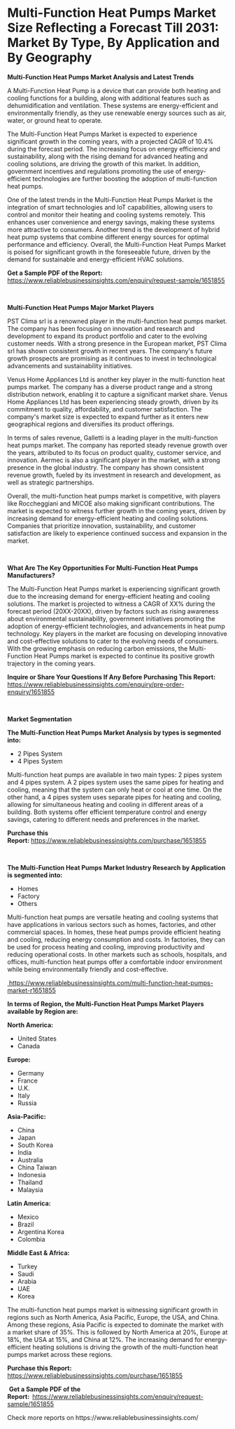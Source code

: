<p><h1>Multi-Function Heat Pumps Market Size Reflecting a Forecast Till 2031: Market By Type, By Application and By Geography</h1></p><p><strong>Multi-Function Heat Pumps Market Analysis and Latest Trends</strong></p>
<p><p>A Multi-Function Heat Pump is a device that can provide both heating and cooling functions for a building, along with additional features such as dehumidification and ventilation. These systems are energy-efficient and environmentally friendly, as they use renewable energy sources such as air, water, or ground heat to operate.</p><p>The Multi-Function Heat Pumps Market is expected to experience significant growth in the coming years, with a projected CAGR of 10.4% during the forecast period. The increasing focus on energy efficiency and sustainability, along with the rising demand for advanced heating and cooling solutions, are driving the growth of this market. In addition, government incentives and regulations promoting the use of energy-efficient technologies are further boosting the adoption of multi-function heat pumps.</p><p>One of the latest trends in the Multi-Function Heat Pumps Market is the integration of smart technologies and IoT capabilities, allowing users to control and monitor their heating and cooling systems remotely. This enhances user convenience and energy savings, making these systems more attractive to consumers. Another trend is the development of hybrid heat pump systems that combine different energy sources for optimal performance and efficiency. Overall, the Multi-Function Heat Pumps Market is poised for significant growth in the foreseeable future, driven by the demand for sustainable and energy-efficient HVAC solutions.</p></p>
<p><strong>Get a Sample PDF of the Report:&nbsp;</strong> <a href="https://www.reliablebusinessinsights.com/enquiry/request-sample/1651855">https://www.reliablebusinessinsights.com/enquiry/request-sample/1651855</a></p>
<p>&nbsp;</p>
<p><strong>Multi-Function Heat Pumps Major Market Players</strong></p>
<p><p>PST Clima srl is a renowned player in the multi-function heat pumps market. The company has been focusing on innovation and research and development to expand its product portfolio and cater to the evolving customer needs. With a strong presence in the European market, PST Clima srl has shown consistent growth in recent years. The company's future growth prospects are promising as it continues to invest in technological advancements and sustainability initiatives.</p><p>Venus Home Appliances Ltd is another key player in the multi-function heat pumps market. The company has a diverse product range and a strong distribution network, enabling it to capture a significant market share. Venus Home Appliances Ltd has been experiencing steady growth, driven by its commitment to quality, affordability, and customer satisfaction. The company's market size is expected to expand further as it enters new geographical regions and diversifies its product offerings.</p><p>In terms of sales revenue, Galletti is a leading player in the multi-function heat pumps market. The company has reported steady revenue growth over the years, attributed to its focus on product quality, customer service, and innovation. Aermec is also a significant player in the market, with a strong presence in the global industry. The company has shown consistent revenue growth, fueled by its investment in research and development, as well as strategic partnerships.</p><p>Overall, the multi-function heat pumps market is competitive, with players like Roccheggiani and MICOE also making significant contributions. The market is expected to witness further growth in the coming years, driven by increasing demand for energy-efficient heating and cooling solutions. Companies that prioritize innovation, sustainability, and customer satisfaction are likely to experience continued success and expansion in the market.</p></p>
<p>&nbsp;</p>
<p><strong>What Are The Key Opportunities For Multi-Function Heat Pumps Manufacturers?</strong></p>
<p><p>The Multi-Function Heat Pumps market is experiencing significant growth due to the increasing demand for energy-efficient heating and cooling solutions. The market is projected to witness a CAGR of XX% during the forecast period (20XX-20XX), driven by factors such as rising awareness about environmental sustainability, government initiatives promoting the adoption of energy-efficient technologies, and advancements in heat pump technology. Key players in the market are focusing on developing innovative and cost-effective solutions to cater to the evolving needs of consumers. With the growing emphasis on reducing carbon emissions, the Multi-Function Heat Pumps market is expected to continue its positive growth trajectory in the coming years.</p></p>
<p><strong>Inquire or Share Your Questions If Any Before Purchasing This Report:</strong> <a href="https://www.reliablebusinessinsights.com/enquiry/pre-order-enquiry/1651855">https://www.reliablebusinessinsights.com/enquiry/pre-order-enquiry/1651855</a></p>
<p>&nbsp;</p>
<p><strong>Market Segmentation</strong></p>
<p><strong>The Multi-Function Heat Pumps Market Analysis by types is segmented into:</strong></p>
<p><ul><li>2 Pipes System</li><li>4 Pipes System</li></ul></p>
<p><p>Multi-function heat pumps are available in two main types: 2 pipes system and 4 pipes system. A 2 pipes system uses the same pipes for heating and cooling, meaning that the system can only heat or cool at one time. On the other hand, a 4 pipes system uses separate pipes for heating and cooling, allowing for simultaneous heating and cooling in different areas of a building. Both systems offer efficient temperature control and energy savings, catering to different needs and preferences in the market.</p></p>
<p><strong>Purchase this Report:&nbsp;</strong><a href="https://www.reliablebusinessinsights.com/purchase/1651855">https://www.reliablebusinessinsights.com/purchase/1651855</a></p>
<p>&nbsp;</p>
<p><strong>The Multi-Function Heat Pumps Market Industry Research by Application is segmented into:</strong></p>
<p><ul><li>Homes</li><li>Factory</li><li>Others</li></ul></p>
<p><p>Multi-function heat pumps are versatile heating and cooling systems that have applications in various sectors such as homes, factories, and other commercial spaces. In homes, these heat pumps provide efficient heating and cooling, reducing energy consumption and costs. In factories, they can be used for process heating and cooling, improving productivity and reducing operational costs. In other markets such as schools, hospitals, and offices, multi-function heat pumps offer a comfortable indoor environment while being environmentally friendly and cost-effective.</p></p>
<p><a href="https://www.reliablebusinessinsights.com/multi-function-heat-pumps-market-r1651855">&nbsp;https://www.reliablebusinessinsights.com/multi-function-heat-pumps-market-r1651855</a></p>
<p><strong>In terms of Region, the Multi-Function Heat Pumps Market Players available by Region are:</strong></p>
<p>
    <p> <strong> North America: </strong>
        <ul>
            <li>United States</li>
            <li>Canada</li>
        </ul>
        </p> 
    <p> <strong> Europe: </strong>
        <ul>
            <li>Germany</li>
            <li>France</li>
            <li>U.K.</li>
            <li>Italy</li>
            <li>Russia</li>
        </ul>
        </p> 
    <p> <strong> Asia-Pacific: </strong>
        <ul>
            <li>China</li>
            <li>Japan</li>
            <li>South Korea</li>
            <li>India</li>
            <li>Australia</li>
            <li>China Taiwan</li>
            <li>Indonesia</li>
            <li>Thailand</li>
            <li>Malaysia</li>
        </ul>
        </p> 
    <p> <strong> Latin America: </strong>
        <ul>
            <li>Mexico</li>
            <li>Brazil</li>
            <li>Argentina Korea</li>
            <li>Colombia</li>
        </ul>
        </p> 
    <p> <strong> Middle East & Africa: </strong>
        <ul>
            <li>Turkey</li>
            <li>Saudi</li>
            <li>Arabia</li>
            <li>UAE</li>
            <li>Korea</li>
        </ul>
    </p>
    </p>
<p><p>The multi-function heat pumps market is witnessing significant growth in regions such as North America, Asia Pacific, Europe, the USA, and China. Among these regions, Asia Pacific is expected to dominate the market with a market share of 35%. This is followed by North America at 20%, Europe at 18%, the USA at 15%, and China at 12%. The increasing demand for energy-efficient heating solutions is driving the growth of the multi-function heat pumps market across these regions.</p></p>
<p><strong>Purchase this Report: </strong><a href="https://www.reliablebusinessinsights.com/purchase/1651855">https://www.reliablebusinessinsights.com/purchase/1651855</a></p>
<p>&nbsp;<strong>Get a Sample PDF of the Report:&nbsp;&nbsp;</strong><a href="https://www.reliablebusinessinsights.com/enquiry/request-sample/1651855">https://www.reliablebusinessinsights.com/enquiry/request-sample/1651855</a></p>
<p><strong></strong></p>
<p>Check more reports on https://www.reliablebusinessinsights.com/</p>